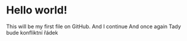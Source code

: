 # Hello world!
This will be my first file on GitHub.
And I continue
And once again
Tady bude konfliktní řádek
